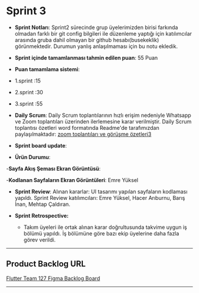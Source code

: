 # Sprint 3
- **Sprint Notları**: Sprint2 sürecinde grup üyelerimizden birisi farkında olmadan farklı bir git config bilgileri ile düzenleme yaptığı için katılımcılar arasında gruba dahil olmayan bir github hesabı(busekeklik) görünmektedir. Durumun yanlış anlaşılmaması için bu notu ekledik.
- **Sprint içinde tamamlanması tahmin edilen puan**: 55 Puan
- **Puan tamamlama sistemi**:
- 1.sprint :15
- 2.sprint :30
- 3.sprint :55

- **Daily Scrum**: Daily Scrum toplantılarının hızlı erişim nedeniyle Whatsapp ve Zoom toplantıları üzerinden ilerlemesine karar verilmiştir. Daily Scrum toplantısı özetleri word formatında Readme'de tarafımızdan paylaşılmaktadır: [zoom toplantıları ve görüşme özetleri3](https://github.com/mehtapcaldiran/F-127/blob/main/ZOOM%20TOPLANTILARI%20VE%20G%C3%96R%C3%9C%C5%9EME%20%C3%96ZETLER%C4%B0-3.docx)
- **Sprint board update**:

- **Ürün Durumu**:

-**Sayfa Akış Şeması Ekran Görüntüsü**:

-**Kodlanan Sayfaların Ekran Görüntüleri**: Emre Yüksel

- **Sprint Review**: Alınan kararlar: UI tasarımı yapılan sayfaların kodlaması yapıldı. Sprint Review katılımcıları: Emre Yüksel, Hacer Arıburnu, Barış İnan, Mehtap Çaldıran. 

- **Sprint Retrospective:**
  - Takım üyeleri ile ortak alınan karar doğrultusunda takvime uygun iş bölümü yapıldı. İş bölümüne göre bazı ekip üyelerine daha fazla görev verildi.
---
## Product Backlog URL
[Flutter Team 127 Figma Backlog Board](https://www.figma.com/file/GnM3NDG7SCPwflDVooV57E/Proje-Tasar%C4%B1m?type=whiteboard&t=OpPCiWqfuLQ6jOfm-0)

---
